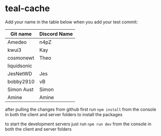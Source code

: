 # teal-cache

Add your name in the table below when you add your test commit:

| Git name    | Discord Name |
| ----------- | ------------ |
| Amedeo      | n4pZ         |
| kwui3       | Kay          |
| cosmonewt   | Theo         |
| liquidsonic |              |
| JesNetWD    | Jes          |
| bobby2910   | vB           |
| Simon Aust  | Simon        |
| Amine       | Amine        |

after pulling the changes from github first run `npm install` from the console in both the client and server folders to install the packages

to start the development servers just run `npm run dev` from the console in both the client and server folders